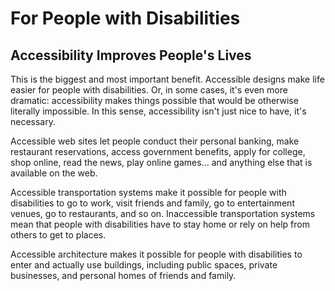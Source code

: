# For People with Disabilities

## Accessibility Improves People's Lives

This is the biggest and most important benefit. Accessible designs make life easier for people with disabilities. Or, in some cases, it's even more dramatic: accessibility makes things possible that would be otherwise literally impossible. In this sense, accessibility isn't just nice to have, it's necessary.

Accessible web sites let people conduct their personal banking, make restaurant reservations, access government benefits, apply for college, shop online, read the news, play online games... and anything else that is available on the web.

Accessible transportation systems make it possible for people with disabilities to go to work, visit friends and family, go to entertainment venues, go to restaurants, and so on. Inaccessible transportation systems mean that people with disabilities have to stay home or rely on help from others to get to places.

Accessible architecture makes it possible for people with disabilities to enter and actually use buildings, including public spaces, private businesses, and personal homes of friends and family.
